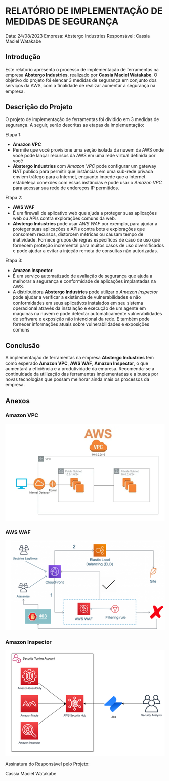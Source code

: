 # RELATÓRIO DE IMPLEMENTAÇÃO DE MEDIDAS DE SEGURANÇA

Data: 24/08/2023
Empresa: Abstergo Industries 
Responsável: Cassia Maciel Watakabe

## Introdução
Este relatório apresenta o processo de implementação de ferramentas na empresa **Abstergo Industries**, realizado por **Cassia Maciel Watakabe**. O objetivo do projeto foi elencar 3 medidas de segurança em conjunto dos serviços da AWS, com a finalidade de realizar aumentar a segurança na empresa.

## Descrição do Projeto
O projeto de implementação de ferramentas foi dividido em 3 medidas de segurança. A seguir, serão descritas as etapas da implementação:

Etapa 1: 
- **Amazon VPC**
- Permite que você provisione uma seção isolada da nuvem da AWS onde você pode lançar recursos da AWS em uma rede virtual definida por você
- **Abstergo Industries** com *Amazon VPC* pode configurar um gateway NAT público para permitir que instâncias em uma sub-rede privada enviem tráfego para a Internet, enquanto impede que a Internet estabeleça conexões com essas instâncias e pode usar o *Amazon VPC* para acessar sua rede de endereços IP permitidos.

Etapa 2: 
- **AWS WAF**
- É um firewall de aplicativo web que ajuda a proteger suas aplicações web ou APIs contra explorações comuns da web. 
- **Abstergo Industries** pode usar *AWS WAF* por exemplo, para ajudar a proteger suas aplicações e APIs contra bots e explorações que consomem recursos, distorcem métricas ou causam tempo de inatividade. Fornece grupos de regras específicos de caso de uso que fornecem proteção incremental para muitos casos de uso diversificados e pode ajudar a evitar a injeção remota de consultas não autorizadas.

Etapa 3: 
- **Amazon Inspector**
- É um serviço automatizado de avaliação de segurança que ajuda a melhorar a segurança e conformidade de aplicações implantadas na AWS.
- A distribuidora **Abstergo Industries** pode utilizar o *Amazon Inspector*  pode ajudar a verificar a existência de vulnerabilidades e não conformidades em seus aplicativos instalados em seu sistema operacional através da instalação e execução de um agente em máquinas na nuvem e pode detectar automaticamente vulnerabilidades de software e exposição não intencional da rede. E também pode fornecer informações atuais sobre vulnerabilidades e exposições comuns

## Conclusão
A implementação de ferramentas na empresa **Abstergo Industries** tem como esperado **Amazon VPC**, **AWS WAF**, **Amazon Inspector**, o que aumentará a eficiência e a produtividade da empresa. Recomenda-se a continuidade da utilização das ferramentas implementadas e a busca por novas tecnologias que possam melhorar ainda mais os processos da empresa.

## Anexos

### Amazon VPC

![image-20230824200728659](amazon_vpc.png)

### AWS WAF

![image-20230824200917793](aws_waf.png)

### Amazon Inspector

![image-20230824201110919](amazon_inspector.png)

Assinatura do Responsável pelo Projeto:

Cássia Maciel Watakabe